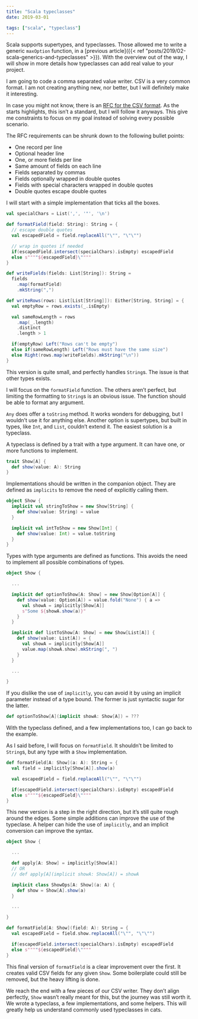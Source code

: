 ```yaml
---
title: "Scala typeclasses"
date: 2019-03-01

tags: ["scala", "typeclass"]
---
```


Scala supports supertypes, and typeclasses. Those allowed me to write a generic `maxOption` function, in a [previous article]({{< ref "posts/2019/02-scala-generics-and-typeclasses" >}}). With the overview out of the way, I will show in more details how typeclasses can add real value to your project.

I am going to code a comma separated value writer. CSV is a very common format. I am not creating anything new, nor better, but I will definitely make it interesting.

In case you might not know, there is an [RFC for the CSV format](https://tools.ietf.org/html/rfc4180). As the starts highlights, this isn’t a standard, but I will follow it anyways. This give me constraints to focus on my goal instead of solving every possible scenario.

The RFC requirements can be shrunk down to the following bullet points:
- One record per line
- Optional header line
- One, or more fields per line
- Same amount of fields on each line
- Fields separated by commas
- Fields optionally wrapped in double quotes
- Fields with special characters wrapped in double quotes
- Double quotes escape double quotes

I will start with a simple implementation that ticks all the boxes.

```scala
val specialChars = List(',', '"', '\n')

def formatField(field: String): String = {
  // escape double quotes
  val escapedField = field.replaceAll("\"", "\"\"")

  // wrap in quotes if needed
  if(escapedField.intersect(specialChars).isEmpty) escapedField
  else s""""${escapedField}\""""
}

def writeFields(fields: List[String]): String =
  fields
    .map(formatField)
    .mkString(",")

def writeRows(rows: List[List[String]]): Either[String, String] = {
  val emptyRow = rows.exists(_.isEmpty)

  val sameRowLength = rows
    .map(_.length)
    .distinct
    .length > 1

  if(emptyRow) Left("Rows can't be empty")
  else if(sameRowLength) Left("Rows must have the same size")
  else Right(rows.map(writeFields).mkString("\n"))
}
```

This version is quite small, and perfectly handles `String`s. The issue is that other types exists.

I will focus on the `formatField` function. The others aren’t perfect, but limiting the formatting to `String`s is an obvious issue. The function should be able to format any argument.

`Any` does offer a `toString` method. It works wonders for debugging, but I wouldn’t use it for anything else. Another option is supertypes, but built in types, like `Int`, and `List`, couldn’t extend it. The easiest solution is a typeclass.

A typeclass is defined by a trait with a type argument. It can have one, or more functions to implement.

```scala
trait Show[A] {
  def show(value: A): String
}
```

Implementations should be written in the companion object. They are defined as `implicits` to remove the need of explicitly calling them.

```scala
object Show {
  implicit val stringToShow = new Show[String] {
    def show(value: String) = value
  }

  implicit val intToShow = new Show[Int] {
    def show(value: Int) = value.toString
  }
}
```

Types with type arguments are defined as functions. This avoids the need to implement all possible combinations of types.

```scala
object Show {

  ...

  implicit def optionToShow[A: Show] = new Show[Option[A]] {
    def show(value: Option[A]) = value.fold("None") { a =>
      val showA = implicitly[Show[A]]
      s"Some ${showA.show(a)}"
    }
  }

  implicit def listToShow[A: Show] = new Show[List[A]] {
    def show(value: List[A]) = {
      val showA = implicitly[Show[A]]
      value.map(showA.show).mkString(", ")
    }
  }

  ...

}
```

If you dislike the use of `implicitly`, you can avoid it by using an implicit parameter instead of a type bound. The former is just syntactic sugar for the latter.

```scala
def optionToShow[A](implicit showA: Show[A]) = ???
```

With the typeclass defined, and a few implementations too, I can go back to the example.

As I said before, I will focus on `formatField`. It shouldn’t be limited to `String`s, but any type with a `Show` implementation.

```scala
def formatField[A: Show](a: A): String = {
  val field = implicitly[Show[A]].show(a)

  val escapedField = field.replaceAll("\"", "\"\"")

  if(escapedField.intersect(specialChars).isEmpty) escapedField
  else s""""${escapedField}\""""
}
```

This new version is a step in the right direction, but it’s still quite rough around the edges. Some simple additions can improve the use of the typeclase. A helper can hide the use of `implicitly`, and an implicit conversion can improve the syntax.

```scala
object Show {

  ...

  def apply[A: Show] = implicitly[Show[A]]
  // OR
  // def apply[A](implicit showA: Show[A]) = showA

  implicit class ShowOps[A: Show](a: A) {
    def show = Show[A].show(a)
  }

  ...

}

def formatField[A: Show](field: A): String = {
  val escapedField = field.show.replaceAll("\"", "\"\"")

  if(escapedField.intersect(specialChars).isEmpty) escapedField
  else s""""${escapedField}\""""
}
```

This final version of `formatField` is a clear improvement over the first. It creates valid CSV fields for any given `Show`. Some boilerplate could still be removed, but the heavy lifting is done.

We reach the end with a few pieces of our CSV writer. They don’t align perfectly, `Show` wasn’t really meant for this, but the journey was still worth it. We wrote a typeclass, a few implementations, and some helpers. This will greatly help us understand commonly used typeclasses in cats.
